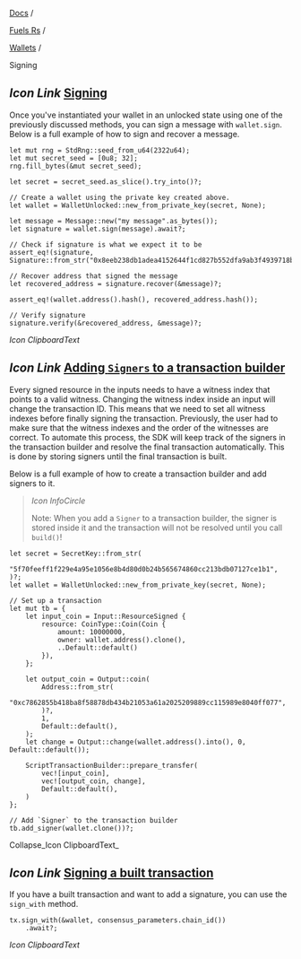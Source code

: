 [Docs](https://docs.fuel.network/) /

[Fuels Rs](https://docs.fuel.network/docs/fuels-rs/) /

[Wallets](https://docs.fuel.network/docs/fuels-rs/wallets/) /

Signing

## _Icon Link_ [Signing](https://docs.fuel.network/docs/fuels-rs/wallets/signing/\#signing)

Once you've instantiated your wallet in an unlocked state using one of the previously discussed methods, you can sign a message with `wallet.sign`. Below is a full example of how to sign and recover a message.

```fuel_Box fuel_Box-idXKMmm-css
let mut rng = StdRng::seed_from_u64(2322u64);
let mut secret_seed = [0u8; 32];
rng.fill_bytes(&mut secret_seed);

let secret = secret_seed.as_slice().try_into()?;

// Create a wallet using the private key created above.
let wallet = WalletUnlocked::new_from_private_key(secret, None);

let message = Message::new("my message".as_bytes());
let signature = wallet.sign(message).await?;

// Check if signature is what we expect it to be
assert_eq!(signature, Signature::from_str("0x8eeb238db1adea4152644f1cd827b552dfa9ab3f4939718bb45ca476d167c6512a656f4d4c7356bfb9561b14448c230c6e7e4bd781df5ee9e5999faa6495163d")?);

// Recover address that signed the message
let recovered_address = signature.recover(&message)?;

assert_eq!(wallet.address().hash(), recovered_address.hash());

// Verify signature
signature.verify(&recovered_address, &message)?;
```

_Icon ClipboardText_

## _Icon Link_ [Adding `Signers` to a transaction builder](https://docs.fuel.network/docs/fuels-rs/wallets/signing/\#adding-signers-to-a-transaction-builder)

Every signed resource in the inputs needs to have a witness index that points to a valid witness. Changing the witness index inside an input will change the transaction ID. This means that we need to set all witness indexes before finally signing the transaction. Previously, the user had to make sure that the witness indexes and the order of the witnesses are correct. To automate this process, the SDK will keep track of the signers in the transaction builder and resolve the final transaction automatically. This is done by storing signers until the final transaction is built.

Below is a full example of how to create a transaction builder and add signers to it.

> _Icon InfoCircle_
>
> Note: When you add a `Signer` to a transaction builder, the signer is stored inside it and the transaction will not be resolved until you call `build()`!

```fuel_Box fuel_Box-idXKMmm-css
let secret = SecretKey::from_str(
    "5f70feeff1f229e4a95e1056e8b4d80d0b24b565674860cc213bdb07127ce1b1",
)?;
let wallet = WalletUnlocked::new_from_private_key(secret, None);

// Set up a transaction
let mut tb = {
    let input_coin = Input::ResourceSigned {
        resource: CoinType::Coin(Coin {
            amount: 10000000,
            owner: wallet.address().clone(),
            ..Default::default()
        }),
    };

    let output_coin = Output::coin(
        Address::from_str(
            "0xc7862855b418ba8f58878db434b21053a61a2025209889cc115989e8040ff077",
        )?,
        1,
        Default::default(),
    );
    let change = Output::change(wallet.address().into(), 0, Default::default());

    ScriptTransactionBuilder::prepare_transfer(
        vec![input_coin],
        vec![output_coin, change],
        Default::default(),
    )
};

// Add `Signer` to the transaction builder
tb.add_signer(wallet.clone())?;
```

Collapse_Icon ClipboardText_

## _Icon Link_ [Signing a built transaction](https://docs.fuel.network/docs/fuels-rs/wallets/signing/\#signing-a-built-transaction)

If you have a built transaction and want to add a signature, you can use the `sign_with` method.

```fuel_Box fuel_Box-idXKMmm-css
tx.sign_with(&wallet, consensus_parameters.chain_id())
    .await?;
```

_Icon ClipboardText_